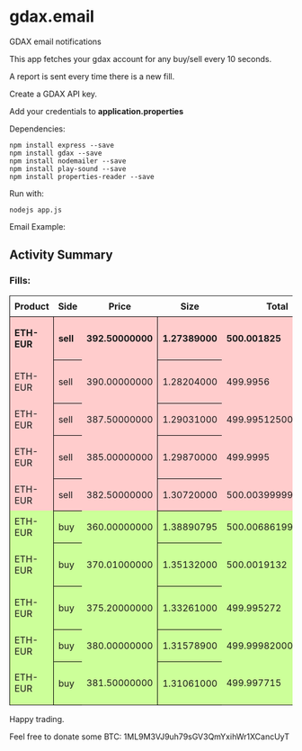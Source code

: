 # gdax.email
GDAX email notifications

This app fetches your gdax account for any buy/sell every 10 seconds.

A report is sent every time there is a new fill.

Create a GDAX API key.

Add your credentials to **application.properties** 

Dependencies:
```
npm install express --save
npm install gdax --save
npm install nodemailer --save
npm install play-sound --save
npm install properties-reader --save
```

Run with:
```
nodejs app.js
```

Email Example:
<h2>Activity Summary</h2>
<h3>Fills:</h3>
<table cellspacing="0" style="border-top: solid 1px =
#000000;border-left: solid 1px #000000;">
<tr><th style="border-right: =
   solid 1px #000000;border-bottom: solid 1px #000000;background-color: =
   #aaaaaa;padding:8px;">Product</th><th style="border-right: solid 1px =
   #000000;border-bottom: solid 1px #000000;background-color: =
   #aaaaaa;padding:8px;">Side</th><th style="border-right: solid 1px =
   #000000;border-bottom: solid 1px #000000;background-color: =
   #aaaaaa;padding:8px;">Price</th><th style="border-right: solid 1px =
   #000000;border-bottom: solid 1px #000000;background-color: =
   #aaaaaa;padding:8px;">Size</th><th style="border-right: solid 1px =
   #000000;border-bottom: solid 1px #000000;background-color: =
   #aaaaaa;padding:8px;">Total</th><th style="border-right: solid 1px =
   #000000;border-bottom: solid 1px #000000;background-color: =
   #aaaaaa;padding:8px;">Time</th>
</tr>
<tr style="background-color:#ffcccc;font-weight: bold;"=
   ><td style="border-right: solid 1px #000000;border-bottom: solid 1px =
   #000000;padding:8px;">ETH-EUR</td><td style="border-right: solid 1px =
   #000000;border-bottom: solid 1px #000000;padding:8px;">sell</td><td =
   style="border-right: solid 1px #000000;border-bottom: solid 1px =
   #000000;padding:8px;">392.50000000</td><td style="border-right: solid 1px=
   #000000;border-bottom: solid 1px #000000;padding:8px;">1.27389000</td><td =
   style="border-right: solid 1px #000000;border-bottom: solid 1px =
   #000000;padding:8px;">500.001825</td><td style="border-right: solid 1px =
   #000000;border-bottom: solid 1px #000000;padding:8px;">2017-12-08T09:48:00.=
   437Z</td>
</tr>
<tr style="background-color:#ffcccc;"><td =
   style="border-right: solid 1px #000000;border-bottom: solid 1px =
   #000000;padding:8px;">ETH-EUR</td><td style="border-right: solid 1px =
   #000000;border-bottom: solid 1px #000000;padding:8px;">sell</td><td =
   style="border-right: solid 1px #000000;border-bottom: solid 1px =
   #000000;padding:8px;">390.00000000</td><td style="border-right: solid 1px=
   #000000;border-bottom: solid 1px #000000;padding:8px;">1.28204000</td><td =
   style="border-right: solid 1px #000000;border-bottom: solid 1px =
   #000000;padding:8px;">499.9956</td><td style="border-right: solid 1px =
   #000000;border-bottom: solid 1px #000000;padding:8px;">2017-12-08T09:41:28.=
   546Z</td>
</tr>
<tr style="background-color:#ffcccc;"><td =
   style="border-right: solid 1px #000000;border-bottom: solid 1px =
   #000000;padding:8px;">ETH-EUR</td><td style="border-right: solid 1px =
   #000000;border-bottom: solid 1px #000000;padding:8px;">sell</td><td =
   style="border-right: solid 1px #000000;border-bottom: solid 1px =
   #000000;padding:8px;">387.50000000</td><td style="border-right: solid 1px=
   #000000;border-bottom: solid 1px #000000;padding:8px;">1.29031000</td><td =
   style="border-right: solid 1px #000000;border-bottom: solid 1px =
   #000000;padding:8px;">499.99512500000003</td><td style="border-right: =
   solid 1px #000000;border-bottom: solid 1px #000000;padding:8px;">2017-12-08=
   T08:55:43.354Z</td>
</tr>
<tr style="background-color:#ffcccc;"><td =
   style="border-right: solid 1px #000000;border-bottom: solid 1px =
   #000000;padding:8px;">ETH-EUR</td><td style="border-right: solid 1px =
   #000000;border-bottom: solid 1px #000000;padding:8px;">sell</td><td =
   style="border-right: solid 1px #000000;border-bottom: solid 1px =
   #000000;padding:8px;">385.00000000</td><td style="border-right: solid 1px=
   #000000;border-bottom: solid 1px #000000;padding:8px;">1.29870000</td><td =
   style="border-right: solid 1px #000000;border-bottom: solid 1px =
   #000000;padding:8px;">499.9995</td><td style="border-right: solid 1px =
   #000000;border-bottom: solid 1px #000000;padding:8px;">2017-12-08T08:37:34.=
   103Z</td>
</tr>
<tr style="background-color:#ffcccc;"><td =
   style="border-right: solid 1px #000000;border-bottom: solid 1px =
   #000000;padding:8px;">ETH-EUR</td><td style="border-right: solid 1px =
   #000000;border-bottom: solid 1px #000000;padding:8px;">sell</td><td =
   style="border-right: solid 1px #000000;border-bottom: solid 1px =
   #000000;padding:8px;">382.50000000</td><td style="border-right: solid 1px=
   #000000;border-bottom: solid 1px #000000;padding:8px;">1.30720000</td><td =
   style="border-right: solid 1px #000000;border-bottom: solid 1px =
   #000000;padding:8px;">500.00399999999996</td><td style="border-right: =
   solid 1px #000000;border-bottom: solid 1px #000000;padding:8px;">2017-12-08=
   T05:27:41.286Z</td>
</tr>
<tr style="background-color:#ccff99;"><td =
   style="border-right: solid 1px #000000;border-bottom: solid 1px =
   #000000;padding:8px;">ETH-EUR</td><td style="border-right: solid 1px =
   #000000;border-bottom: solid 1px #000000;padding:8px;">buy</td><td =
   style="border-right: solid 1px #000000;border-bottom: solid 1px =
   #000000;padding:8px;">360.00000000</td><td style="border-right: solid 1px=
   #000000;border-bottom: solid 1px #000000;padding:8px;">1.38890795</td><td =
   style="border-right: solid 1px #000000;border-bottom: solid 1px =
   #000000;padding:8px;">500.00686199999996</td><td style="border-right: =
   solid 1px #000000;border-bottom: solid 1px #000000;padding:8px;">2017-12-07=
   T17:30:49.782Z</td>
</tr>
<tr style="background-color:#ccff99;"><td =
   style="border-right: solid 1px #000000;border-bottom: solid 1px =
   #000000;padding:8px;">ETH-EUR</td><td style="border-right: solid 1px =
   #000000;border-bottom: solid 1px #000000;padding:8px;">buy</td><td =
   style="border-right: solid 1px #000000;border-bottom: solid 1px =
   #000000;padding:8px;">370.01000000</td><td style="border-right: solid 1px=
   #000000;border-bottom: solid 1px #000000;padding:8px;">1.35132000</td><td =
   style="border-right: solid 1px #000000;border-bottom: solid 1px =
   #000000;padding:8px;">500.0019132</td><td style="border-right: solid 1px =
   #000000;border-bottom: solid 1px #000000;padding:8px;">2017-12-07T15:59:16.=
   352Z</td>
</tr>
<tr style="background-color:#ccff99;"><td =
   style="border-right: solid 1px #000000;border-bottom: solid 1px =
   #000000;padding:8px;">ETH-EUR</td><td style="border-right: solid 1px =
   #000000;border-bottom: solid 1px #000000;padding:8px;">buy</td><td =
   style="border-right: solid 1px #000000;border-bottom: solid 1px =
   #000000;padding:8px;">375.20000000</td><td style="border-right: solid 1px=
   #000000;border-bottom: solid 1px #000000;padding:8px;">1.33261000</td><td =
   style="border-right: solid 1px #000000;border-bottom: solid 1px =
   #000000;padding:8px;">499.995272</td><td style="border-right: solid 1px =
   #000000;border-bottom: solid 1px #000000;padding:8px;">2017-12-07T15:37:09.=
   358Z</td>
</tr>
<tr style="background-color:#ccff99;"><td =
   style="border-right: solid 1px #000000;border-bottom: solid 1px =
   #000000;padding:8px;">ETH-EUR</td><td style="border-right: solid 1px =
   #000000;border-bottom: solid 1px #000000;padding:8px;">buy</td><td =
   style="border-right: solid 1px #000000;border-bottom: solid 1px =
   #000000;padding:8px;">380.00000000</td><td style="border-right: solid 1px=
   #000000;border-bottom: solid 1px #000000;padding:8px;">1.31578900</td><td =
   style="border-right: solid 1px #000000;border-bottom: solid 1px =
   #000000;padding:8px;">499.99982000000006</td><td style="border-right: =
   solid 1px #000000;border-bottom: solid 1px #000000;padding:8px;">2017-12-07=
   T15:22:25.481Z</td>
</tr>
<tr style="background-color:#ccff99;"><td =
   style="border-right: solid 1px #000000;border-bottom: solid 1px =
   #000000;padding:8px;">ETH-EUR</td><td style="border-right: solid 1px =
   #000000;border-bottom: solid 1px #000000;padding:8px;">buy</td><td =
   style="border-right: solid 1px #000000;border-bottom: solid 1px =
   #000000;padding:8px;">381.50000000</td><td style="border-right: solid 1px=
   #000000;border-bottom: solid 1px #000000;padding:8px;">1.31061000</td><td =
   style="border-right: solid 1px #000000;border-bottom: solid 1px =
   #000000;padding:8px;">499.997715</td><td style="border-right: solid 1px =
   #000000;border-bottom: solid 1px #000000;padding:8px;">2017-12-07T14:53:18.=
   649Z</td>
</tr>
</table>


Happy trading.

Feel free to donate some BTC:
1ML9M3VJ9uh79sGV3QmYxihWr1XCancUyT

